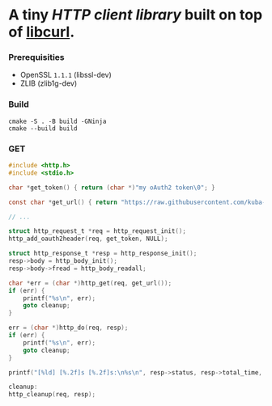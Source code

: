 # A tiny _HTTP client library_ built on top of [libcurl](https://curl.se/libcurl/).


### Prerequisities
- OpenSSL `1.1.1` (libssl-dev)
- ZLIB (zlib1g-dev)

### Build
```
cmake -S . -B build -GNinja
cmake --build build
```

### GET
```C
#include <http.h>
#include <stdio.h>

char *get_token() { return (char *)"my oAuth2 token\0"; }

const char *get_url() { return "https://raw.githubusercontent.com/kuba--/http/master/README.md\0"; }

// ...

struct http_request_t *req = http_request_init();
http_add_oauth2header(req, get_token, NULL);

struct http_response_t *resp = http_response_init();
resp->body = http_body_init();
resp->body->fread = http_body_readall;

char *err = (char *)http_get(req, get_url());
if (err) {
    printf("%s\n", err);
    goto cleanup;
}

err = (char *)http_do(req, resp);
if (err) {
    printf("%s\n", err);
    goto cleanup;
}

printf("[%ld] [%.2f]s [%.2f]s:\n%s\n", resp->status, resp->total_time, resp->connect_time, (char *)resp->body->stream);

cleanup:
http_cleanup(req, resp);
```